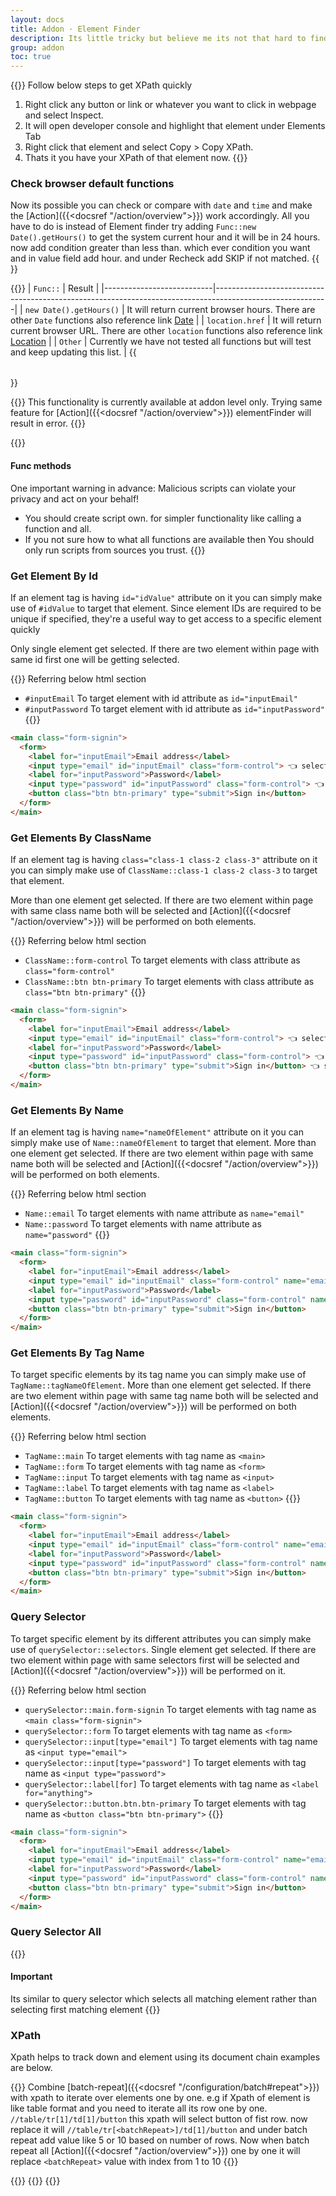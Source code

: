 ```yaml
---
layout: docs
title: Addon · Element Finder
description: Its little tricky but believe me its not that hard to find.
group: addon
toc: true
---
```

{{<callout info>}}
Follow below steps to get XPath quickly
1. Right click any button or link or whatever you want to click in webpage and select Inspect.
2. It will open developer console and highlight that element under Elements Tab
3. Right click that element and select Copy > Copy XPath.
4. Thats it you have your XPath of that element now.
{{</callout>}}

### Check browser default functions
Now its possible you can check or compare with `date` and `time` and make the [Action]({{<docsref "/action/overview">}}) work accordingly. All you have to do is instead of Element finder try adding `Func::new Date().getHours()` to get the system current hour and it will be in 24 hours. now add condition greater than less than. which ever condition you want and in value field add hour. and under Recheck add SKIP if not matched.
{{<img addon-func.png>}}

{{<table>}}
| `Func::`                  | Result |
|---------------------------|----------------------------------------------------------------------------------------------------------|
| `new Date().getHours()`   | It will return current browser hours. There are other `Date` functions also reference link [Date](https://developer.mozilla.org/en-US/docs/Web/JavaScript/Reference/Global_Objects/Date)                |
| `location.href`           | It will return current browser URL. There are other `location` functions also reference link [Location](https://developer.mozilla.org/en-US/docs/Web/API/Location)                                      |
| `Other`                   | Currently we have not tested all functions but will test and keep updating this list.                                                                                                                   |
{{</table>}}


{{<callout info>}}
 This functionality is currently available at addon level only. Trying same feature for [Action]({{<docsref "/action/overview">}}) elementFinder will result in error.
{{</callout>}}

{{<callout danger>}}
#### Func methods
One important warning in advance: Malicious scripts can violate your privacy and act on your behalf!
- You should create script own. for simpler functionality like calling a function and all.
- If you not sure how to what all functions are available then You should only run scripts from sources you trust.
{{</callout>}}

### Get Element By Id
If an element tag is having `id="idValue"` attribute on it you can simply make use of `#idValue` to target that element. Since element IDs are required to be unique if specified, they're a useful way to get access to a specific element quickly

Only single element get selected. If there are two element within page with same id first one will be getting selected.

{{<callout info>}}
  Referring below html section
- `#inputEmail` To target element with id attribute as `id="inputEmail"`
- `#inputPassword` To target element with id attribute as `id="inputPassword"`
{{</callout>}}
```html
<main class="form-signin">
  <form>
    <label for="inputEmail">Email address</label>
    <input type="email" id="inputEmail" class="form-control"> 👈 selected
    <label for="inputPassword">Password</label>
    <input type="password" id="inputPassword" class="form-control"> 👈 selected
    <button class="btn btn-primary" type="submit">Sign in</button>
  </form>
</main>
```

### Get Elements By ClassName
If an element tag is having `class="class-1 class-2 class-3"` attribute on it you can simply make use of `ClassName::class-1 class-2 class-3` to target that element.

More than one element get selected. If there are two element within page with same class name both will be selected and [Action]({{<docsref "/action/overview">}}) will be performed on both elements.

{{<callout info>}}
 Referring below html section
- `ClassName::form-control` To target elements with class attribute as `class="form-control"`
- `ClassName::btn btn-primary` To target elements with class attribute as `class="btn btn-primary"`
{{</callout>}}
```html
<main class="form-signin">
  <form>
    <label for="inputEmail">Email address</label>
    <input type="email" id="inputEmail" class="form-control"> 👈 selected
    <label for="inputPassword">Password</label>
    <input type="password" id="inputPassword" class="form-control"> 👈 selected
    <button class="btn btn-primary" type="submit">Sign in</button> 👈 selected
  </form>
</main>
```

### Get Elements By Name
If an element tag is having `name="nameOfElement"` attribute on it you can simply make use of `Name::nameOfElement` to target that element.
More than one element get selected. If there are two element within page with same name both will be selected and [Action]({{<docsref "/action/overview">}}) will be performed on both elements.

{{<callout info>}}
Referring below html section
- `Name::email` To target elements with name attribute as `name="email"`
- `Name::password` To target elements with name attribute as `name="password"`
{{</callout>}}
```html
<main class="form-signin">
  <form>
    <label for="inputEmail">Email address</label>
    <input type="email" id="inputEmail" class="form-control" name="email"> 👈 selected
    <label for="inputPassword">Password</label>
    <input type="password" id="inputPassword" class="form-control" name="password"> 👈 selected
    <button class="btn btn-primary" type="submit">Sign in</button>
  </form>
</main>
```
### Get Elements By Tag Name
To target specific elements by its tag name you can simply make use of `TagName::tagNameOfElement`.
More than one element get selected. If there are two element within page with same tag name both will be selected and [Action]({{<docsref "/action/overview">}}) will be performed on both elements.

{{<callout info>}}
Referring below html section
- `TagName::main` To target elements with tag name as `<main>`
- `TagName::form` To target elements with tag name as `<form>`
- `TagName::input` To target elements with tag name as `<input>`
- `TagName::label` To target elements with tag name as `<label>`
- `TagName::button` To target elements with tag name as `<button>`
{{</callout>}}
```html
<main class="form-signin">
  <form>
    <label for="inputEmail">Email address</label>
    <input type="email" id="inputEmail" class="form-control" name="email">
    <label for="inputPassword">Password</label>
    <input type="password" id="inputPassword" class="form-control" name="password">
    <button class="btn btn-primary" type="submit">Sign in</button>
  </form>
</main>
``` 

### Query Selector
To target specific element by its different attributes you can simply make use of `querySelector::selectors`.
Single element get selected. If there are two element within page with same selectors first will be selected and [Action]({{<docsref "/action/overview">}}) will be performed on it.

{{<callout info>}}
Referring below html section
- `querySelector::main.form-signin` To target elements with tag name as `<main class="form-signin">`
- `querySelector::form` To target elements with tag name as `<form>`
- `querySelector::input[type="email"]` To target elements with tag name as `<input type="email">`
- `querySelector::input[type="password"]` To target elements with tag name as `<input type="password">`
- `querySelector::label[for]` To target elements with tag name as `<label for="anything">`
- `querySelector::button.btn.btn-primary` To target elements with tag name as `<button class="btn btn-primary">`
{{</callout>}}
```html
<main class="form-signin">
  <form>
    <label for="inputEmail">Email address</label>
    <input type="email" id="inputEmail" class="form-control" name="email">
    <label for="inputPassword">Password</label>
    <input type="password" id="inputPassword" class="form-control" name="password">
    <button class="btn btn-primary" type="submit">Sign in</button>
  </form>
</main>
```

### Query Selector All
{{<callout warning>}}
#### Important
Its similar to query selector which selects all matching element rather than selecting first matching element
{{</callout>}}

### XPath
Xpath helps to track down and element using its document chain examples are below. 

{{<callout warning>}}
  Combine [batch-repeat]({{<docsref "/configuration/batch#repeat">}}) with xpath to iterate over elements one by one. e.g if Xpath of element is like table format and you need to iterate all its row one by one. `//table/tr[1]/td[1]/button` this xpath will select button of fist row. now replace it will `//table/tr[<batchRepeat>]/td[1]/button` and under batch repeat add value like 5 or 10 based on number of rows. Now when batch repeat all [Action]({{<docsref "/action/overview">}}) one by one it will replace `<batchRepeat>` value with index from 1 to 10
{{</callout>}}


{{<markdown>}}
{{<partial example-xpath.md>}}
{{</markdown >}}
